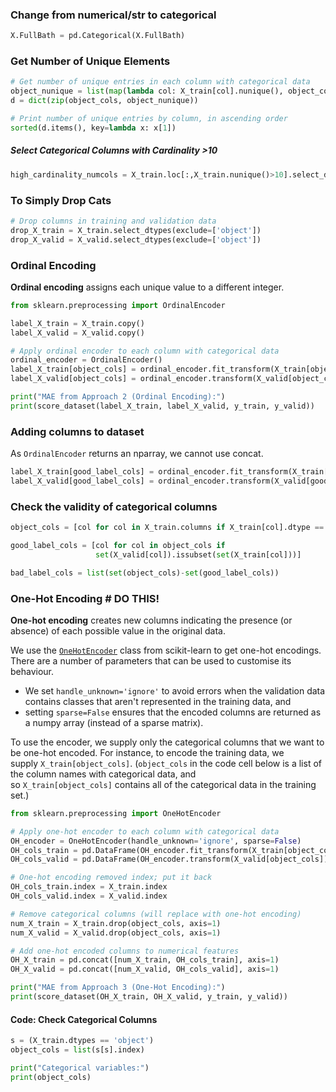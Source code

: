 ### Change from  numerical/str to categorical
```py
X.FullBath = pd.Categorical(X.FullBath)
```
### Get Number of Unique Elements 
```py
# Get number of unique entries in each column with categorical data
object_nunique = list(map(lambda col: X_train[col].nunique(), object_cols))
d = dict(zip(object_cols, object_nunique))

# Print number of unique entries by column, in ascending order
sorted(d.items(), key=lambda x: x[1])
```
##### Select Categorical Columns with Cardinality >10
```py
high_cardinality_numcols = X_train.loc[:,X_train.nunique()>10].select_dtypes(include=['object']).shape[1]

```
### To Simply Drop Cats
```python
# Drop columns in training and validation data
drop_X_train = X_train.select_dtypes(exclude=['object'])
drop_X_valid = X_valid.select_dtypes(exclude=['object'])
```
### Ordinal Encoding
**Ordinal encoding** assigns each unique value to a different integer.
```py
from sklearn.preprocessing import OrdinalEncoder

label_X_train = X_train.copy()
label_X_valid = X_valid.copy()

# Apply ordinal encoder to each column with categorical data
ordinal_encoder = OrdinalEncoder()
label_X_train[object_cols] = ordinal_encoder.fit_transform(X_train[object_cols])
label_X_valid[object_cols] = ordinal_encoder.transform(X_valid[object_cols])

print("MAE from Approach 2 (Ordinal Encoding):") 
print(score_dataset(label_X_train, label_X_valid, y_train, y_valid))
```

### Adding columns to dataset
As `OrdinalEncoder` returns an nparray, we cannot use concat.
```py
label_X_train[good_label_cols] = ordinal_encoder.fit_transform(X_train[good_label_cols]) # Your code here
label_X_valid[good_label_cols] = ordinal_encoder.transform(X_valid[good_label_cols])
```
### Check the validity of categorical columns
```py
object_cols = [col for col in X_train.columns if X_train[col].dtype == "object"]

good_label_cols = [col for col in object_cols if 
                   set(X_valid[col]).issubset(set(X_train[col]))]

bad_label_cols = list(set(object_cols)-set(good_label_cols))
```

### One-Hot Encoding # DO THIS!
**One-hot encoding** creates new columns indicating the presence (or absence) of each possible value in the original data. 

We use the [`OneHotEncoder`](https://scikit-learn.org/stable/modules/generated/sklearn.preprocessing.OneHotEncoder.html) class from scikit-learn to get one-hot encodings. There are a number of parameters that can be used to customise its behaviour.

-   We set `handle_unknown='ignore'` to avoid errors when the validation data contains classes that aren't represented in the training data, and
-   setting `sparse=False` ensures that the encoded columns are returned as a numpy array (instead of a sparse matrix).

To use the encoder, we supply only the categorical columns that we want to be one-hot encoded. For instance, to encode the training data, we supply `X_train[object_cols]`. (`object_cols` in the code cell below is a list of the column names with categorical data, and so `X_train[object_cols]` contains all of the categorical data in the training set.)
```py
from sklearn.preprocessing import OneHotEncoder

# Apply one-hot encoder to each column with categorical data
OH_encoder = OneHotEncoder(handle_unknown='ignore', sparse=False)
OH_cols_train = pd.DataFrame(OH_encoder.fit_transform(X_train[object_cols]))
OH_cols_valid = pd.DataFrame(OH_encoder.transform(X_valid[object_cols]))

# One-hot encoding removed index; put it back
OH_cols_train.index = X_train.index
OH_cols_valid.index = X_valid.index

# Remove categorical columns (will replace with one-hot encoding)
num_X_train = X_train.drop(object_cols, axis=1)
num_X_valid = X_valid.drop(object_cols, axis=1)

# Add one-hot encoded columns to numerical features
OH_X_train = pd.concat([num_X_train, OH_cols_train], axis=1)
OH_X_valid = pd.concat([num_X_valid, OH_cols_valid], axis=1)

print("MAE from Approach 3 (One-Hot Encoding):") 
print(score_dataset(OH_X_train, OH_X_valid, y_train, y_valid))
```
#### Code: Check Categorical Columns
```py
s = (X_train.dtypes == 'object')
object_cols = list(s[s].index)

print("Categorical variables:")
print(object_cols)
```